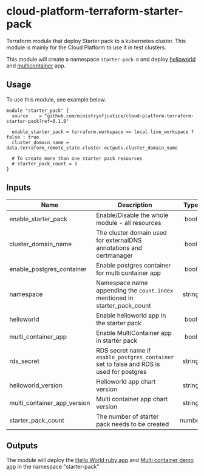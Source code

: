 # cloud-platform-terraform-starter-pack
Terraform module that deploy Starter pack to a kubernetes cluster. This module is mainly for the Cloud Platform to use it in test clusters. 

This module will create a namespace `starter-pack-0` and deploy [helloworld](https://github.com/ministryofjustice/cloud-platform-helm-charts/tree/main/helloworld) and [multicontainer](https://github.com/ministryofjustice/cloud-platform-helm-charts/tree/main/multi-container-app) app.

## Usage

To use this module, see example below. 
```hcl
module "starter_pack" {
  source    = "github.com/ministryofjustice/cloud-platform-terraform-starter-pack?ref=0.1.0"

  enable_starter_pack = terraform.workspace == local.live_workspace ? false : true
  cluster_domain_name = data.terraform_remote_state.cluster.outputs.cluster_domain_name

  # To create more than one starter pack resources
  # starter_pack_count = 3
}

```

## Inputs

| Name                         | Description         | Type | Default | Required |
|------------------------------|---------------------|:----:|:-------:|:--------:|
| enable_starter_pack  | Enable/Disable the whole module - all resources | bool | true | no |
| cluster_domain_name | The cluster domain used for externalDNS annotations and certmanager | bool | true | no |
| enable_postgres_container | Enable postgres container for multi container app | bool | true | no |
| namespace | Namespace name appending the `count.index` mentioned in starter_pack_count | string | starter-pack | no |
| helloworld | Enable helloworld app in the starter pack | bool | true | no |
| multi_container_app | Enable MultiContainer app in starter pack | bool | true | no |
| rds_secret | RDS secret name if `enable_postgres_container` set to false and RDS is used for postgres | string | null | no |
| helloworld_version | Helloworld app chart version | string | null | yes |
| multi_container_app_version | Multi container app chart version | string | null | yes |
| starter_pack_count | The number of starter pack needs to be created | number | 1 | no | 

## Outputs

The module will deploy the [Hello World ruby app](https://github.com/ministryofjustice/cloud-platform-helloworld-ruby-app) and [Multi container demo app](https://github.com/ministryofjustice/cloud-platform-multi-container-demo-app) in the namespace "starter-pack"
